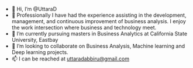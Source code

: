 - 👋 Hi, I’m @UttaraD
- 👀 Professionally I have had the experience assisting in the development, management, and continuous improvement of business analysis. I enjoy the work intersection where business and technology meet. 
- 🌱 I’m currently pursuing masters in Business Analytics at California State University, Eastbay 
- 💞️ I’m looking to collaborate on Business Analysis, Machine learning and Deep learning projects. 
- 📫 I can be reached at uttaradabbiru@gmail.com

<!---
UttaraD/UttaraD is a ✨ special ✨ repository because its `README.md` (this file) appears on your GitHub profile.
You can click the Preview link to take a look at your changes.
--->
